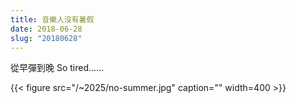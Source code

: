```yaml
---
title: 音樂人沒有暑假
date: 2018-06-28
slug: "20180628"
---
```


從早彈到晚 So tired......

{{< figure src="/~2025/no-summer.jpg" caption="" width=400 >}}
